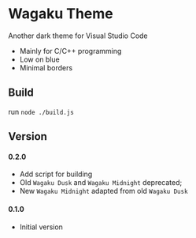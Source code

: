 # Wagaku Theme

Another dark theme for Visual Studio Code

- Mainly for C/C++ programming
- Low on blue
- Minimal borders

## Build

run `node ./build.js`

## Version

#### 0.2.0

- Add script for building
- Old `Wagaku Dusk` and `Wagaku Midnight` deprecated;
- New `Wagaku Midnight` adapted from old `Wagaku Dusk`

#### 0.1.0

- Initial version